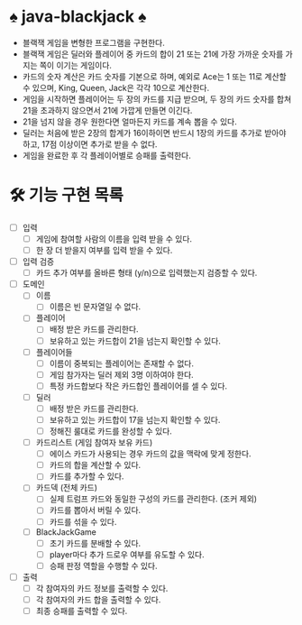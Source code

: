 # ♠️ java-blackjack ♠️

- 블랙잭 게임을 변형한 프로그램을 구현한다.
- 블랙잭 게임은 딜러와 플레이어 중 카드의 합이 21 또는 21에 가장 가까운 숫자를 가지는 쪽이 이기는 게임이다.
- 카드의 숫자 계산은 카드 숫자를 기본으로 하며, 예외로 Ace는 1 또는 11로 계산할 수 있으며, King, Queen, Jack은 각각 10으로 계산한다.
- 게임을 시작하면 플레이어는 두 장의 카드를 지급 받으며, 두 장의 카드 숫자를 합쳐 21을 초과하지 않으면서 21에 가깝게 만들면 이긴다.
- 21을 넘지 않을 경우 원한다면 얼마든지 카드를 계속 뽑을 수 있다.
- 딜러는 처음에 받은 2장의 합계가 16이하이면 반드시 1장의 카드를 추가로 받아야 하고, 17점 이상이면 추가로 받을 수 없다.
- 게임을 완료한 후 각 플레이어별로 승패를 출력한다.

# 🛠️ 기능 구현 목록

- [ ] 입력
    - [ ] 게임에 참여할 사람의 이름을 입력 받을 수 있다.
    - [ ] 한 장 더 받을지 여부를 입력 받을 수 있다.
- [ ] 입력 검증
    - [ ] 카드 추가 여부를 올바른 형태 (y/n)으로 입력했는지 검증할 수 있다.
- [ ] 도메인
    - [ ] 이름
        - [ ] 이름은 빈 문자열일 수 없다.
    - [ ] 플레이어
        - [ ] 배정 받은 카드를 관리한다.
        - [ ] 보유하고 있는 카드합이 21을 넘는지 확인할 수 있다.
    - [ ] 플레이어들
        - [ ] 이름이 중복되는 플레이어는 존재할 수 없다.
        - [ ] 게임 참가자는 딜러 제외 3명 이하여야 한다.
        - [ ] 특정 카드합보다 작은 카드합인 플레이어를 셀 수 있다.
    - [ ] 딜러
        - [ ] 배정 받은 카드를 관리한다.
        - [ ] 보유하고 있는 카드합이 17을 넘는지 확인할 수 있다.
        - [ ] 정해진 룰대로 카드를 완성할 수 있다.
    - [ ] 카드리스트 (게임 참여자 보유 카드)
        - [ ] 에이스 카드가 사용되는 경우 카드의 값을 맥락에 맞게 정한다.
        - [ ] 카드의 합을 계산할 수 있다.
        - [ ] 카드를 추가할 수 있다.
    - [ ] 카드덱 (전체 카드)
        - [ ] 실제 트럼프 카드와 동일한 구성의 카드를 관리한다. (조커 제외)
        - [ ] 카드를 뽑아서 버릴 수 있다.
        - [ ] 카드를 섞을 수 있다.
    - [ ] BlackJackGame
        - [ ] 초기 카드를 분배할 수 있다.
        - [ ] player마다 추가 드로우 여부를 유도할 수 있다.
        - [ ] 승패 판정 역할을 수행할 수 있다.
- [ ] 출력
    - [ ] 각 참여자의 카드 정보를 출력할 수 있다.
    - [ ] 각 참여자의 카드 합을 출력할 수 있다.
    - [ ] 최종 승패를 출력할 수 있다.

